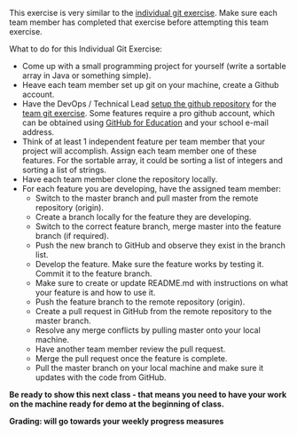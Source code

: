 This exercise is very similar to the [individual git exercise](./git_exercise_individual.md).  Make sure each team member has completed that exercise before attempting this team exercise.

What to do for this Individual Git Exercise:

- Come up with a small programming project for yourself (write a sortable array in Java or something simple).
- Heave each team member set up git on your machine, create a Github account.
- Have the DevOps / Technical Lead [setup the github repository](./docs/technical/git_basics.md) for the [team git exercise](./docs/technical/git_exercise_team.md).  Some features require a pro github account, which can be obtained using [GitHub for Education](https://education.github.com/pack) and your school e-mail address.
- Think of at least 1 independent feature per team member that your project will accomplish.  Assign each team member one of these features.  For the sortable array, it could be sorting a list of integers and sorting a list of strings.
- Have each team member clone the repository locally.
- For each feature you are developing, have the assigned team member:
    - Switch to the master branch and pull master from the remote repository (origin).
    - Create a branch locally for the feature they are developing.
    - Switch to the correct feature branch, merge master into the feature branch (if required).
    - Push the new branch to GitHub and observe they exist in the branch list.
    - Develop the feature.  Make sure the feature works by testing it.  Commit it to the feature branch.
    - Make sure to create or update README.md with instructions on what your feature is and how to use it.
    - Push the feature branch to the remote repository (origin).
    - Create a pull request in GitHub from the remote repository to the master branch.
    - Resolve any merge conflicts by pulling master onto your local machine.
    - Have another team member review the pull request.
    - Merge the pull request once the feature is complete.
    - Pull the master branch on your local machine and make sure it updates with the code from GitHub.

**Be ready to show this next class - that means you need to have your work on the machine ready for demo at the beginning of class.**

**Grading: will go towards your weekly progress measures**
